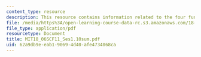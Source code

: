 ```yaml
---
content_type: resource
description: This resource contains information related to the four fundamental subspaces.
file: /media/https%3A/open-learning-course-data-rc.s3.amazonaws.com/18-06sc-linear-algebra-fall-2011/62a9db9eeab190694d40afe4734068ca_MIT18_06SCF11_Ses1.10sum.pdf
file_type: application/pdf
resourcetype: Document
title: MIT18_06SCF11_Ses1.10sum.pdf
uid: 62a9db9e-eab1-9069-4d40-afe4734068ca
---
```

